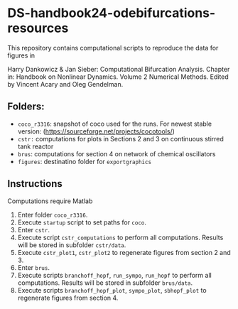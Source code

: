 # DS-handbook24-odebifurcations-resources
This repository contains computational scripts to reproduce the data for figures in

Harry Dankowicz \& Jan Sieber: Computational Bifurcation Analysis. Chapter in: Handbook on Nonlinear Dynamics. Volume 2 Numerical Methods. Edited by Vincent Acary and Oleg Gendelman.

## Folders:
* `coco_r3316`: snapshot of coco used for the runs. For newest stable version: (https://sourceforge.net/projects/cocotools/)
* `cstr:` computations for plots in Sections 2 and 3 on continuous stirred tank reactor
* `brus`: computations for section 4 on network of chemical oscillators
* `figures`: destinatino folder for `exportgraphics`

## Instructions

Computations require Matlab

1. Enter folder `coco_r3316`.
2. Execute `startup` script to set paths for `coco`.
3. Enter `cstr`.
4. Execute script `cstr_computations` to perform all computations. Results will be stored in subfolder `cstr/data`.
5. Execute `cstr_plot1`, `cstr_plot2` to regenerate figures from section 2 and 3.
6. Enter `brus`.
7. Execute scripts `branchoff_hopf`, `run_sympo`, `run_hopf` to perform all computations. Results will be stored in subfolder `brus/data`.
8. Execute scripts `branchoff_hopf_plot`, `sympo_plot`, `sbhopf_plot` to regenerate figures from section 4. 

